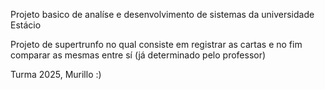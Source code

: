 Projeto basico de analíse e desenvolvimento de sistemas da universidade Estácio

Projeto de supertrunfo no qual consiste em registrar as cartas e no fim comparar as mesmas entre sí (já determinado pelo professor)

Turma 2025, Murillo :)
